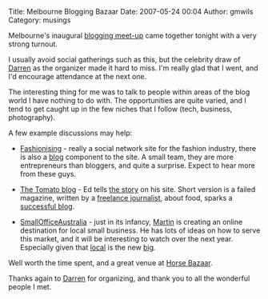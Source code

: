 Title: Melbourne Blogging Bazaar
Date: 2007-05-24 00:04
Author: gmwils
Category: musings

Melbourne's inaugural [blogging meet-up][] came together tonight with a
very strong turnout.

I usually avoid social gatherings such as this, but the celebrity draw
of [Darren][] as the organizer made it hard to miss. I'm really glad
that I went, and I'd encourage attendance at the next one.

The interesting thing for me was to talk to people within areas of the
blog world I have nothing to do with. The opportunities are quite
varied, and I tend to get caught up in the few niches that I follow
(tech, business, photography).

A few example discussions may help:

-   [Fashionising][] - really a social network site for the fashion
    industry, there is also a [blog][] component to the site. A small
    team, they are more entrepreneurs than bloggers, and quite a
    surprise. Expect to hear more from these guys.

-   [The Tomato blog][] - Ed tells [the story][] on his site. Short
    version is a failed magazine, written by a [freelance journalist][],
    about food, sparks a [successful blog][].

-   [SmallOfficeAustralia][] - just in its infancy, [Martin][] is
    creating an online destination for local small business. He has lots
    of ideas on how to serve this market, and it will be interesting to
    watch over the next year. Especially given that [local][] is the new
    [big][].

Well worth the time spent, and a great venue at [Horse Bazaar][].

Thanks again to [Darren][] for organizing, and thank you to all the
wonderful people I met.

  [blogging meet-up]: http://blog.meetup.com/378/calendar/5763092/
  [Darren]: http://problogger.net/
  [Fashionising]: http://www.fashionising.com/
  [blog]: http://www.fashionising.com/lifestyle/
  [The Tomato blog]: http://www.tomatom.com
  [the story]: http://www.tomatom.com/about/
  [freelance journalist]: http://www.tomatom.com/journalism/
  [successful blog]: http://tomatom.com/
  [SmallOfficeAustralia]: http://www.smallofficeaustralia.com/
  [Martin]: http://www.smallofficeaustralia.com/about/
  [local]: http://dondodge.typepad.com/the_next_big_thing/2007/05/newspapers_need.html
  [big]: http://dondodge.typepad.com/the_next_big_thing/2007/05/cnn_goes_local_.html
  [Horse Bazaar]: http://www.horsebazaar.com.au/
